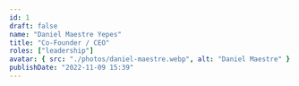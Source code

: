 ```yaml
---
id: 1
draft: false
name: "Daniel Maestre Yepes"
title: "Co-Founder / CEO"
roles: ["leadership"]
avatar: { src: "./photos/daniel-maestre.webp", alt: "Daniel Maestre" }
publishDate: "2022-11-09 15:39"
---
```

